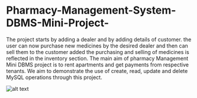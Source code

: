 # Pharmacy-Management-System-DBMS-Mini-Project-
The project starts by adding a dealer and by adding details of customer. the user can now purchase new medicines by the desired dealer and then can sell them to the customer added the purchasing and selling of medicines is reflected in the inventory section. The main aim of pharmacy Management Mini DBMS project is to rent apartments and get payments from respective tenants. We aim to demonstrate the use of create, read, update and delete MySQL operations through this project.


![alt text](https://user-images.githubusercontent.com/88978764/162696145-2175adec-d667-4c91-9ae6-bbaa9708d27c.png)
